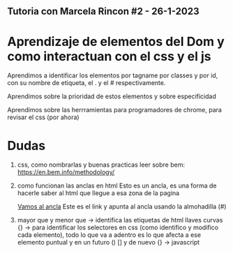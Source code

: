 ## Tutoria con Marcela Rincon #2 - 26-1-2023

# Aprendizaje de elementos del Dom y como interactuan con el css y el js

Aprendimos a identificar los elementos por tagname por classes y por id, con su nombre de etiqueta, el . y el # respectivamente.

Aprendimos sobre la prioridad de estos elementos y sobre especificidad

Aprendimos sobre las herrramientas para programadores de chrome, para revisar el css (por ahora)

# Dudas

1.  css, como nombrarlas y buenas practicas
    leer sobre bem: https://en.bem.info/methodology/
2.  como funcionan las anclas en html
    <a name="item1"></a> Esto es un ancla, es una forma de hacerle saber al html que llegue a esa zona de la pagina

    <a href="#item1">Vamos al ancla</a> Este es el link y apunta al ancla usando la almohadilla (#)

3.  mayor que y menor que -> identifica las etiquetas de html
    llaves curvas {} -> para identificar los selectores en css (como identifico y modifico cada elemento), todo lo que va a adentro es lo que afecta a ese elemento puntual
    y en un futuro () [] y de nuevo {} -> javascript
